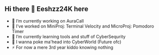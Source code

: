 ## Hi there 👋 Eeshzz24K here

- 🔭 I’m currently working on AuraCall
- 🔭 I’ve worked on MiniProj: Terminal Velocity and MicroProj: Pomodoro Timer
- 🌱 I’m currently learning tools and stuff of CyberSequrity
- 🤔 I wanna poke ma'head into CyberWorld (Future ofc)
- ⚡ For now a mere 3rd year kiddo knowing nothing

